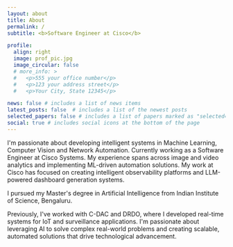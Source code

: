 ```yaml
---
layout: about
title: About
permalink: /
subtitle: <b>Software Engineer at Cisco</b>

profile:
  align: right
  image: prof_pic.jpg
  image_circular: false
  # more_info: >
  #   <p>555 your office number</p>
  #   <p>123 your address street</p>
  #   <p>Your City, State 12345</p>

news: false # includes a list of news items
latest_posts: false  # includes a list of the newest posts
selected_papers: false # includes a list of papers marked as "selected={true}"
social: true # includes social icons at the bottom of the page
---
```

I'm passionate about developing intelligent systems in Machine Learning, Computer Vision and Network Automation. Currently working as a Software Engineer at Cisco Systems. My experience spans across image and video analytics and implementing ML-driven automation solutions. My work at Cisco has focused on creating intelligent observability platforms and LLM-powered dashboard generation systems. 

I pursued my Master's degree in Artificial Intelligence from Indian Institute of Science, Bengaluru.

Previously, I've worked with C-DAC and DRDO, where I developed real-time systems for IoT and surveillance applications. I'm passionate about leveraging AI to solve complex real-world problems and creating scalable, automated solutions that drive technological advancement.